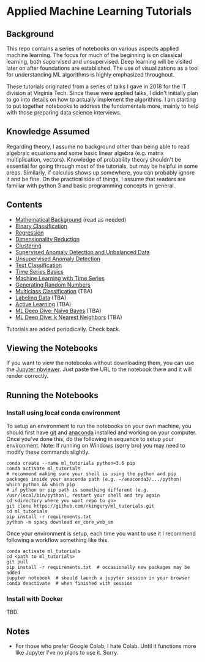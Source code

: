 # Applied Machine Learning Tutorials

## Background

This repo contains a series of notebooks on various aspects applied machine learning. The focus for much of the beginning is on classical learning, both supervised and unsupervised. Deep learning will be visited later on after foundations are established. The use of visualizations as a tool for understanding ML algorithms is highly emphasized throughout.

These tutorials originated from a series of talks I gave in 2018 for the IT division at Virginia Tech. Since these were applied talks, I didn't initially plan to go into details on how to actually implement the algorithms. I am starting to put together notebooks to address the fundamentals more, mainly to help with those preparing data science interviews.

## Knowledge Assumed

Regarding theory, I assume no background other than being able to read algebraic equations and some basic linear algebra (e.g. matrix multiplication, vectors). Knowledge of probability theory shouldn't be essential for going through most of the tutorials, but may be helpful in some areas. Similarly, if calculus shows up somewhere, you can probably ignore it and be fine. On the practical side of things, I assume that readers are familiar with python 3 and basic programming concepts in general.

## Contents

- [Mathematical Background](https://github.com/rkingery/ml_tutorials/blob/master/resources/background.pdf) (read as needed)
- [Binary Classification](https://github.com/rkingery/ml_tutorials/blob/master/notebooks/classification.ipynb)
- [Regression](https://github.com/rkingery/ml_tutorials/blob/master/notebooks/regression.ipynb)
- [Dimensionality Reduction](https://github.com/rkingery/ml_tutorials/blob/master/notebooks/dimension_reduction.ipynb)
- [Clustering](https://github.com/rkingery/ml_tutorials/blob/master/notebooks/clustering.ipynb)
- [Supervised Anomaly Detection and Unbalanced Data](https://github.com/rkingery/ml_tutorials/blob/master/notebooks/supervised_anomalies.ipynb)
- [Unsupervised Anomaly Detection](https://github.com/rkingery/ml_tutorials/blob/master/notebooks/unsupervised_anomalies.ipynb)
- [Text Classification](https://github.com/rkingery/ml_tutorials/blob/master/notebooks/ml_with_text.ipynb)
- [Time Series Basics](https://github.com/rkingery/ml_tutorials/blob/master/notebooks/time_series_basics.ipynb)
- [Machine Learning with Time Series](https://github.com/rkingery/ml_tutorials/blob/master/notebooks/ml_time_series.ipynb)
- [Generating Random Numbers](https://github.com/rkingery/ml_tutorials/blob/master/notebooks/random.ipynb)
- [Multiclass Classification](https://github.com/rkingery/ml_tutorials/blob/master/notebooks/multiclass.ipynb) (TBA)
- [Labeling Data](https://github.com/rkingery/ml_tutorials/blob/master/notebooks/labeling_data.ipynb) (TBA)
- [Active Learning](https://github.com/rkingery/ml_tutorials/blob/master/notebooks/active_learning.ipynb) (TBA)
- [ML Deep Dive: Naive Bayes](https://github.com/rkingery/ml_tutorials/blob/master/notebooks/naive_bayes.ipynb) (TBA)
- [ML Deep Dive: k Nearest Neighbors](https://github.com/rkingery/ml_tutorials/blob/master/notebooks/knn.ipynb) (TBA)

Tutorials are added periodically. Check back.

## Viewing the Notebooks

If you want to view the notebooks without downloading them, you can use the [Jupyter nbviewer](https://nbviewer.jupyter.org/). Just paste the URL to the notebook there and it will render correctly. 

## Running the Notebooks

### Install using local conda environment
To setup an environment to run the notebooks on your own machine, you should first have [git](https://git-scm.com/book/en/v2/Getting-Started-Installing-Git) and [anaconda](https://docs.anaconda.com/anaconda/install/) installed and working on your computer. Once you've done this, do the following in sequence to setup your environment. Note: If running on Windows (sorry bro) you may need to modify these commands slightly.

```
conda create --name ml_tutorials python=3.6 pip
conda activate ml_tutorials
# recommend making sure your shell is using the python and pip packages inside your anaconda path (e.g. ~/anaconda3/.../python)
which python && which pip
# if python or pip path is something different (e.g. /usr/local/bin/python), restart your shell and try again
cd <directory where you want repo to go>
git clone https://github.com/rkingery/ml_tutorials.git
cd ml_tutorials
pip install -r requirements.txt
python -m spacy download en_core_web_sm
```

Once your environment is setup, each time you want to use it I recommend following a workflow something like this.

```
conda activate ml_tutorials
cd <path to ml_tutorials>
git pull
pip install -r requirements.txt  # occasionally new packages may be added
jupyter notebook  # should launch a jupyter session in your browser
conda deactivate  # when finished with session
```

### Install with Docker
TBD.

## Notes
- For those who prefer Google Colab, I hate Colab. Until it functions more like Jupyter I've no plans to use it. Sorry.
